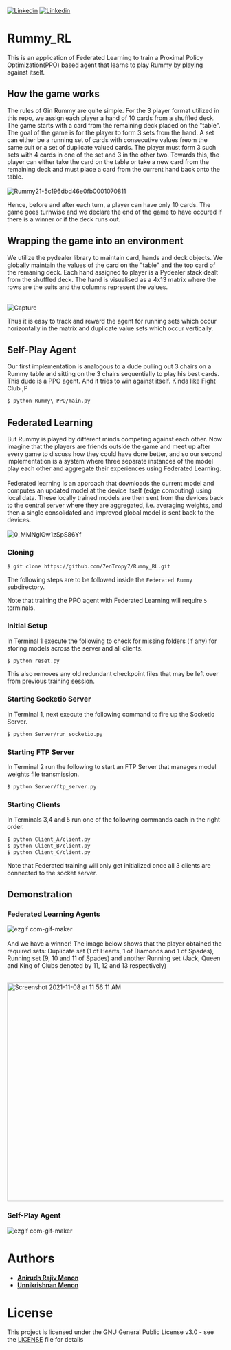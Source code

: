 [![Linkedin](https://img.shields.io/badge/Linkedin-Anirudh%20Menon-success?style=for-the-badge&logo=linkedin)](https://www.linkedin.com/in/anirudh-menon-0b7764170/)
[![Linkedin](https://img.shields.io/badge/Linkedin-Unnikrishnan%20Menon-blue?style=for-the-badge&logo=linkedin)](https://www.linkedin.com/in/unnikrishnan-menon-aa013415a/)

# Rummy_RL

This is an application of Federated Learning to train a Proximal Policy Optimization(PPO) based agent that learns to play Rummy by playing against itself.

## How the game works
The rules of Gin Rummy are quite simple. For the 3 player format utilized in this repo, we assign each player a hand of 10 cards from a shuffled deck. The game starts with a card from the remaining deck placed on the "table". The goal of the game is for the player to form 3 sets from the hand. A set can either be a running set of cards with consecutive values freom the same suit or a set of duplicate valued cards. The player must form 3 such sets with 4 cards in one of the set and 3 in the other two. Towards this, the player can either take the card on the table or take a new card from the remaining deck and must place a card from the current hand back onto the table. <br>
<br>
![Rummy21-5c196dbd46e0fb0001070811](https://user-images.githubusercontent.com/36445587/140691014-6531a8bc-da3c-4f57-8db8-3c064dc05354.jpg)

Hence, before and after each turn, a player can have only 10 cards. The game goes turnwise and we declare the end of the game to have occured if there is a winner or if the deck runs out.

## Wrapping the game into an environment
We utilize the pydealer library to maintain card, hands and deck objects. We globally maintain the values of the card on the "table" and the top card of the remaning deck. Each hand assigned to player is a Pydealer stack dealt from the shuffled deck. The hand is visualised as a 4x13 matrix where the rows are the suits and the columns represent the values. <br><br>

![Capture](https://user-images.githubusercontent.com/36445587/140718318-6112e868-2ea2-4ad7-90a0-bc9f48543b6c.JPG)

Thus it is easy to track and reward the agent for running sets which occur horizontally in the matrix and duplicate value sets which occur vertically.


## Self-Play Agent
Our first implementation is analogous to a dude pulling out 3 chairs on a Rummy table and sitting on the 3 chairs sequentially to play his best cards. This dude is a PPO agent. And it tries to win against itself. Kinda like Fight Club ;P

```bash
$ python Rummy\ PPO/main.py
```

## Federated Learning
But Rummy is played by different minds competing against each other. Now imagine that the players are friends outside the game and meet up after every game to discuss how they could have done better, and so our second implementation is a system where three separate instances of the model play each other and aggregate their experiences using Federated Learning. <br>
<br>
Federated learning is an approach that downloads the current model and computes an updated model at the device itself (edge computing) using local data. These locally trained models are then sent from the devices back to the central server where they are aggregated, i.e. averaging weights, and then a single consolidated and improved global model is sent back to the devices.<br>
<br>
![0_MMNglGw1zSpS86Yf](https://user-images.githubusercontent.com/36445587/140692368-f2729424-1dbb-4e1e-972a-4587d219fd82.png)


### Cloning
```bash
$ git clone https://github.com/7enTropy7/Rummy_RL.git
```
The following steps are to be followed inside the ```Federated Rummy``` subdirectory.

Note that training the PPO agent with Federated Learning will require ```5``` terminals.

### Initial Setup
In Terminal 1 execute the following to check for missing folders (if any) for storing models across the server and all clients: 
```bash
$ python reset.py
```
This also removes any old redundant checkpoint files that may be left over from previous training session.

### Starting Socketio Server
In Terminal 1, next execute the following command to fire up the Socketio Server.

```bash
$ python Server/run_socketio.py
```
### Starting FTP Server
In Terminal 2 run the following to start an FTP Server that manages model weights file transmission.

```bash
$ python Server/ftp_server.py
```
### Starting Clients
In Terminals 3,4 and 5 run one of the following commands each in the right order.
```bash
$ python Client_A/client.py
$ python Client_B/client.py
$ python Client_C/client.py    
```
Note that Federated training will only get initialized once all 3 clients are connected to the socket server.
## Demonstration

### Federated Learning Agents
![ezgif com-gif-maker](https://user-images.githubusercontent.com/36446402/140694721-4d23f8f0-ca5c-4f3e-8d66-5e422da52ee4.gif)
<br>
<br>
And we have a winner! The image below shows that the player obtained the required sets: Duplicate set (1 of Hearts, 1 of Diamonds and 1 of Spades), Running set (9, 10 and 11 of Spades) and another Running set (Jack, Queen and King of Clubs denoted by 11, 12 and 13 respectively)<br><br>

<img width="507" alt="Screenshot 2021-11-08 at 11 56 11 AM" src="https://user-images.githubusercontent.com/36446402/140694884-2428326d-559a-4fcf-b535-62874ab90868.png">

### Self-Play Agent
![ezgif com-gif-maker](https://user-images.githubusercontent.com/36446402/136848216-c9977dcc-d3c5-48ec-bbd0-71c8ff124b1e.gif)

# Authors
* [**Anirudh Rajiv Menon**](https://github.com/axe76)
* [**Unnikrishnan Menon**](https://github.com/7enTropy7)

# License
This project is licensed under the GNU General Public License v3.0 - see the [LICENSE](LICENSE) file for details

